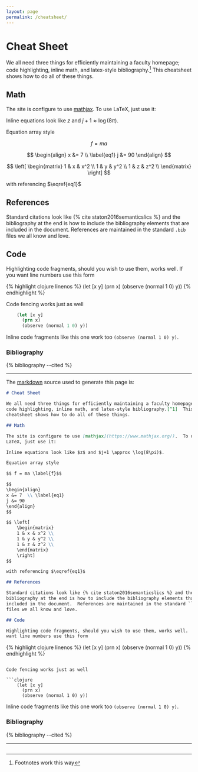 ```yaml
---
layout: page
permalink: /cheatsheet/
---
```


# Cheat Sheet

We all need three things for efficiently maintaining a faculty homepage;
code highlighting, inline math, and latex-style bibliography.[^1]  This
cheatsheet shows how to do all of these things.

## Math

The site is configure to use [mathjax](https://www.mathjax.org/).  To use
LaTeX, just use it:

Inline equations look like $z$ and $j+1 \approx \log(8\pi)$.

Equation array style

$$ f = ma \label{f}$$

$$
\begin{align}
x &= 7  \\ \label{eq1}
j &= 90
\end{align}
$$

$$ \left[
    \begin{matrix}
    1 & x & x^2 \\
    1 & y & y^2 \\
    1 & z & z^2 \\
    \end{matrix}
    \right]
$$

with referencing $\eqref{eq1}$

## References

Standard citations look like {% cite staton2016semanticslics %} and the
bibliography at the end is how to include the bibliography elements that are
included in the document.  References are maintained in the standard ```.bib```
files we all know and love.

## Code

Highlighting code fragments, should you wish to use them, works well.  If you
want line numbers use this form

{% highlight clojure linenos %}
(let [x y]
  (prn x)
  (observe (normal 1 0) y))
{% endhighlight %}

Code fencing works just as well

```clojure
    (let [x y]
      (prn x)
      (observe (normal 1 0) y))
```


Inline code fragments like this one work too ```(observe (normal 1 0) y)```.

### Bibliography

{% bibliography --cited %}

--------------------------------------

[^1]: Footnotes work this way

The [markdown](https://en.wikipedia.org/wiki/Markdown) source used to generate
this page is:

```markdown
# Cheat Sheet

We all need three things for efficiently maintaining a faculty homepage;
code highlighting, inline math, and latex-style bibliography.[^1]  This
cheatsheet shows how to do all of these things.

## Math

The site is configure to use [mathjax](https://www.mathjax.org/).  To use
LaTeX, just use it:

Inline equations look like $z$ and $j+1 \approx \log(8\pi)$.

Equation array style

$$ f = ma \label{f}$$

$$
\begin{align}
x &= 7  \\ \label{eq1}
j &= 90
\end{align}
$$

$$ \left[
    \begin{matrix}
    1 & x & x^2 \\
    1 & y & y^2 \\
    1 & z & z^2 \\
    \end{matrix}
    \right]
$$

with referencing $\eqref{eq1}$

## References

Standard citations look like {% cite staton2016semanticslics %} and the
bibliography at the end is how to include the bibliography elements that are
included in the document.  References are maintained in the standard ```.bib```
files we all know and love.

## Code

Highlighting code fragments, should you wish to use them, works well.  If you
want line numbers use this form

```
{% highlight clojure linenos %}
(let [x y]
  (prn x)
  (observe (normal 1 0) y))
{% endhighlight %}
```

Code fencing works just as well

```clojure
    (let [x y]
      (prn x)
      (observe (normal 1 0) y))
```


Inline code fragments like this one work too ```(observe (normal 1 0) y)```.

### Bibliography

{% bibliography --cited %}

--------------------------------------

[^1]: Footnotes work this way
```
